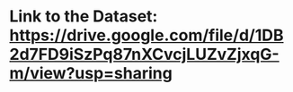 # Link to the Dataset: https://drive.google.com/file/d/1DB2d7FD9iSzPq87nXCvcjLUZvZjxqG-m/view?usp=sharing